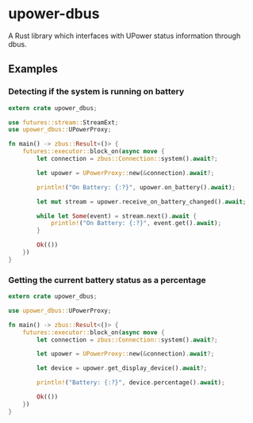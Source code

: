 # upower-dbus

A Rust library which interfaces with UPower status information through dbus.

## Examples

### Detecting if the system is running on battery

```rust
extern crate upower_dbus;

use futures::stream::StreamExt;
use upower_dbus::UPowerProxy;

fn main() -> zbus::Result<()> {
    futures::executor::block_on(async move {
        let connection = zbus::Connection::system().await?;

        let upower = UPowerProxy::new(&connection).await?;

        println!("On Battery: {:?}", upower.on_battery().await);

        let mut stream = upower.receive_on_battery_changed().await;

        while let Some(event) = stream.next().await {
            println!("On Battery: {:?}", event.get().await);
        }

        Ok(())
    })
}

```

### Getting the current battery status as a percentage

```rust
extern crate upower_dbus;

use upower_dbus::UPowerProxy;

fn main() -> zbus::Result<()> {
    futures::executor::block_on(async move {
        let connection = zbus::Connection::system().await?;

        let upower = UPowerProxy::new(&connection).await?;

        let device = upower.get_display_device().await?;

        println!("Battery: {:?}", device.percentage().await);

        Ok(())
    })
}

```
